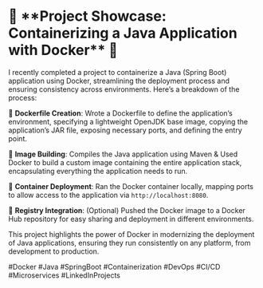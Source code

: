 
<h1>🚀 **Project Showcase: Containerizing a Java Application with Docker** 🚀</h1>

I recently completed a project to containerize a Java (Spring Boot) application using Docker, streamlining the deployment process and ensuring consistency across environments. Here’s a breakdown of the process:

🔹 **Dockerfile Creation**: Wrote a Dockerfile to define the application’s environment, specifying a lightweight OpenJDK base image, copying the application’s JAR file, exposing necessary ports, and defining the entry point.

🔹 **Image Building**: Compiles the Java application using Maven & Used Docker to build a custom image containing the entire application stack, encapsulating everything the application needs to run.

🔹 **Container Deployment**: Ran the Docker container locally, mapping ports to allow access to the application via `http://localhost:8080`.

🔹 **Registry Integration**: (Optional) Pushed the Docker image to a Docker Hub repository for easy sharing and deployment in different environments.


This project highlights the power of Docker in modernizing the deployment of Java applications, ensuring they run consistently on any platform, from development to production. 

#Docker #Java #SpringBoot #Containerization #DevOps #CI/CD #Microservices #LinkedInProjects

